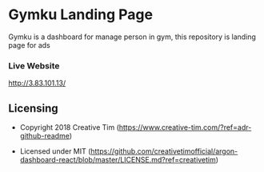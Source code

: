 
# Gymku Landing Page
Gymku is a dashboard for manage person in gym, this repository is landing page for ads

### Live Website
http://3.83.101.13/

## Licensing

- Copyright 2018 Creative Tim (https://www.creative-tim.com/?ref=adr-github-readme)

- Licensed under MIT (https://github.com/creativetimofficial/argon-dashboard-react/blob/master/LICENSE.md?ref=creativetim)


